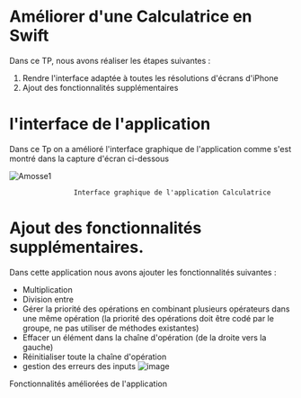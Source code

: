 # Améliorer d'une Calculatrice en Swift
Dans ce TP, nous avons réaliser les étapes suivantes :
1) Rendre l'interface adaptée à toutes les résolutions d'écrans d'iPhone
2) Ajout des fonctionnalités supplémentaires

# l'interface de l'application
Dans ce Tp on a amélioré l'interface graphique de l'application comme s'est montré dans la capture d'écran ci-dessous

   ![Amosse1](https://user-images.githubusercontent.com/47917618/213797082-c3d28ee0-1f92-4804-87b5-fbd570efd14b.PNG)
  
  
                    Interface graphique de l'application Calculatrice




# Ajout des fonctionnalités supplémentaires. 
Dans cette application nous avons ajouter les fonctionnalités suivantes : 
- Multiplication 
- Division entre 
- Gérer la priorité des opérations en combinant plusieurs opérateurs dans une même opération (la priorité des opérations doit être codé par le groupe, ne pas utiliser de méthodes existantes)
- Effacer un élément dans la chaîne d'opération (de la droite vers la gauche) 
- Réinitialiser toute la chaîne d'opération
- gestion des erreurs des inputs
![image](https://user-images.githubusercontent.com/47917618/213797660-d6203eeb-cfda-452d-b274-5ac9fac8ad39.png)


Fonctionnalités améliorées de l'application


